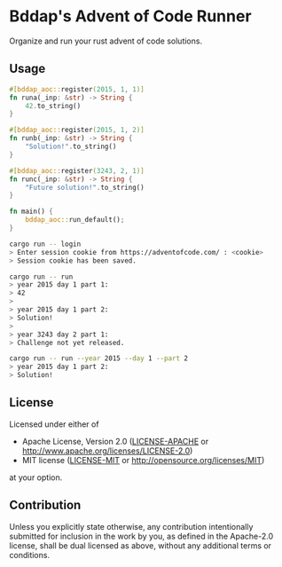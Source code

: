 # Bddap's Advent of Code Runner

Organize and run your rust advent of code solutions.

## Usage

```rust
#[bddap_aoc::register(2015, 1, 1)]
fn runa(_inp: &str) -> String {
    42.to_string()
}

#[bddap_aoc::register(2015, 1, 2)]
fn runb(_inp: &str) -> String {
    "Solution!".to_string()
}

#[bddap_aoc::register(3243, 2, 1)]
fn runc(_inp: &str) -> String {
    "Future solution!".to_string()
}

fn main() {
    bddap_aoc::run_default();
}
```

```bash
cargo run -- login
> Enter session cookie from https://adventofcode.com/ : <cookie>
> Session cookie has been saved.

cargo run -- run
> year 2015 day 1 part 1:
> 42
>
> year 2015 day 1 part 2:
> Solution!
>
> year 3243 day 2 part 1:
> Challenge not yet released.

cargo run -- run --year 2015 --day 1 --part 2
> year 2015 day 1 part 2:
> Solution!
```

## License

Licensed under either of

 * Apache License, Version 2.0
   ([LICENSE-APACHE](LICENSE-APACHE) or http://www.apache.org/licenses/LICENSE-2.0)
 * MIT license
   ([LICENSE-MIT](LICENSE-MIT) or http://opensource.org/licenses/MIT)

at your option.

## Contribution

Unless you explicitly state otherwise, any contribution intentionally submitted
for inclusion in the work by you, as defined in the Apache-2.0 license, shall be
dual licensed as above, without any additional terms or conditions.
